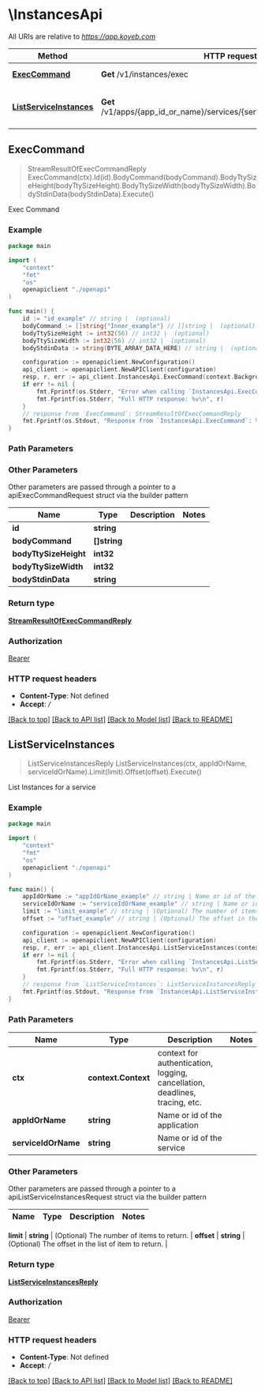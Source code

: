 # \InstancesApi

All URIs are relative to *https://app.koyeb.com*

Method | HTTP request | Description
------------- | ------------- | -------------
[**ExecCommand**](InstancesApi.md#ExecCommand) | **Get** /v1/instances/exec | Exec Command
[**ListServiceInstances**](InstancesApi.md#ListServiceInstances) | **Get** /v1/apps/{app_id_or_name}/services/{service_id_or_name}/instances | List Instances for a service



## ExecCommand

> StreamResultOfExecCommandReply ExecCommand(ctx).Id(id).BodyCommand(bodyCommand).BodyTtySizeHeight(bodyTtySizeHeight).BodyTtySizeWidth(bodyTtySizeWidth).BodyStdinData(bodyStdinData).Execute()

Exec Command

### Example

```go
package main

import (
    "context"
    "fmt"
    "os"
    openapiclient "./openapi"
)

func main() {
    id := "id_example" // string |  (optional)
    bodyCommand := []string{"Inner_example"} // []string |  (optional)
    bodyTtySizeHeight := int32(56) // int32 |  (optional)
    bodyTtySizeWidth := int32(56) // int32 |  (optional)
    bodyStdinData := string(BYTE_ARRAY_DATA_HERE) // string |  (optional)

    configuration := openapiclient.NewConfiguration()
    api_client := openapiclient.NewAPIClient(configuration)
    resp, r, err := api_client.InstancesApi.ExecCommand(context.Background()).Id(id).BodyCommand(bodyCommand).BodyTtySizeHeight(bodyTtySizeHeight).BodyTtySizeWidth(bodyTtySizeWidth).BodyStdinData(bodyStdinData).Execute()
    if err != nil {
        fmt.Fprintf(os.Stderr, "Error when calling `InstancesApi.ExecCommand``: %v\n", err)
        fmt.Fprintf(os.Stderr, "Full HTTP response: %v\n", r)
    }
    // response from `ExecCommand`: StreamResultOfExecCommandReply
    fmt.Fprintf(os.Stdout, "Response from `InstancesApi.ExecCommand`: %v\n", resp)
}
```

### Path Parameters



### Other Parameters

Other parameters are passed through a pointer to a apiExecCommandRequest struct via the builder pattern


Name | Type | Description  | Notes
------------- | ------------- | ------------- | -------------
 **id** | **string** |  | 
 **bodyCommand** | **[]string** |  | 
 **bodyTtySizeHeight** | **int32** |  | 
 **bodyTtySizeWidth** | **int32** |  | 
 **bodyStdinData** | **string** |  | 

### Return type

[**StreamResultOfExecCommandReply**](StreamResultOfExecCommandReply.md)

### Authorization

[Bearer](../README.md#Bearer)

### HTTP request headers

- **Content-Type**: Not defined
- **Accept**: */*

[[Back to top]](#) [[Back to API list]](../README.md#documentation-for-api-endpoints)
[[Back to Model list]](../README.md#documentation-for-models)
[[Back to README]](../README.md)


## ListServiceInstances

> ListServiceInstancesReply ListServiceInstances(ctx, appIdOrName, serviceIdOrName).Limit(limit).Offset(offset).Execute()

List Instances for a service

### Example

```go
package main

import (
    "context"
    "fmt"
    "os"
    openapiclient "./openapi"
)

func main() {
    appIdOrName := "appIdOrName_example" // string | Name or id of the application
    serviceIdOrName := "serviceIdOrName_example" // string | Name or id of the service
    limit := "limit_example" // string | (Optional) The number of items to return. (optional)
    offset := "offset_example" // string | (Optional) The offset in the list of item to return. (optional)

    configuration := openapiclient.NewConfiguration()
    api_client := openapiclient.NewAPIClient(configuration)
    resp, r, err := api_client.InstancesApi.ListServiceInstances(context.Background(), appIdOrName, serviceIdOrName).Limit(limit).Offset(offset).Execute()
    if err != nil {
        fmt.Fprintf(os.Stderr, "Error when calling `InstancesApi.ListServiceInstances``: %v\n", err)
        fmt.Fprintf(os.Stderr, "Full HTTP response: %v\n", r)
    }
    // response from `ListServiceInstances`: ListServiceInstancesReply
    fmt.Fprintf(os.Stdout, "Response from `InstancesApi.ListServiceInstances`: %v\n", resp)
}
```

### Path Parameters


Name | Type | Description  | Notes
------------- | ------------- | ------------- | -------------
**ctx** | **context.Context** | context for authentication, logging, cancellation, deadlines, tracing, etc.
**appIdOrName** | **string** | Name or id of the application | 
**serviceIdOrName** | **string** | Name or id of the service | 

### Other Parameters

Other parameters are passed through a pointer to a apiListServiceInstancesRequest struct via the builder pattern


Name | Type | Description  | Notes
------------- | ------------- | ------------- | -------------


 **limit** | **string** | (Optional) The number of items to return. | 
 **offset** | **string** | (Optional) The offset in the list of item to return. | 

### Return type

[**ListServiceInstancesReply**](ListServiceInstancesReply.md)

### Authorization

[Bearer](../README.md#Bearer)

### HTTP request headers

- **Content-Type**: Not defined
- **Accept**: */*

[[Back to top]](#) [[Back to API list]](../README.md#documentation-for-api-endpoints)
[[Back to Model list]](../README.md#documentation-for-models)
[[Back to README]](../README.md)

